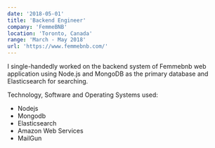 ```yaml
---
date: '2018-05-01'
title: 'Backend Engineer'
company: 'FemmeBNB'
location: 'Toronto, Canada'
range: 'March - May 2018'
url: 'https://www.femmebnb.com/'
---
```



I single-handedly worked on the backend system of Femmebnb web application using Node.js and MongoDB as the primary database and Elasticsearch for searching.

Technology, Software and Operating Systems used:
- Nodejs
- Mongodb
- Elasticsearch
- Amazon Web Services
- MailGun
